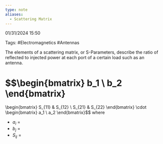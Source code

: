 ```yaml
---
type: note
aliases:
  - Scattering Matrix
---
```

01/31/2024 15:50

Tags: #Electromagnetics #Antennas 

The elements of a scattering matrix, or S-Parameters, describe the ratio of reflected to injected power at each port of a certain load such as an antenna. 

$$\begin{bmatrix}
b_1 \\ b_2
\end{bmatrix}
=
\begin{bmatrix}
S_{11} & S_{12} \\ S_{21} & S_{22}
\end{bmatrix} 
\cdot
\begin{bmatrix}
a_1 \\ a_2
\end{bmatrix}$$
where
- $a_i$ = 
- $b_j$ = 
- $S_{ij}$ = 